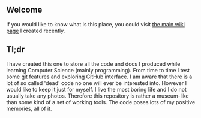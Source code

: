 ## Welcome

If you would like to know what is this place, you could visit [the main wiki page](https://github.com/DoronovIV/computer-science-learning/wiki) I created recently.

## Tl;dr

I have created this one to store all the code and docs I produced while learning Computer Science (mainly programming). From time to time I test some git features and exploring GitHub interface.
I am aware that there is a lot of so called 'dead' code no one will ever be interested into. However I would like to keep it just for myself. I live the most boring life and I do not usually take any photos. Therefore this repository is rather a museum-like than some kind of a set of working tools. The code poses lots of my positive memories, all of it. 
